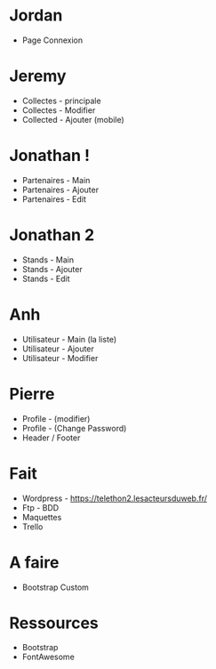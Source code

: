 # Jordan
- Page Connexion

# Jeremy
- Collectes - principale
- Collectes - Modifier
- Collected - Ajouter (mobile) 

# Jonathan !
- Partenaires - Main
- Partenaires - Ajouter
- Partenaires - Edit

# Jonathan 2
- Stands - Main
- Stands - Ajouter
- Stands - Edit

# Anh
- Utilisateur - Main (la liste)
- Utilisateur - Ajouter
- Utilisateur - Modifier

# Pierre
- Profile - (modifier)
- Profile - (Change Password)
- Header / Footer

# Fait
- Wordpress - https://telethon2.lesacteursduweb.fr/
- Ftp - BDD
- Maquettes 
- Trello

# A faire
- Bootstrap Custom


# Ressources
- Bootstrap 
- FontAwesome



